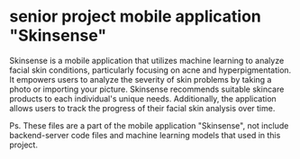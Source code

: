 # senior project mobile application "Skinsense"
Skinsense is a mobile application that utilizes machine learning to analyze facial skin conditions, particularly focusing on acne and hyperpigmentation. 
It empowers users to analyze the severity of skin problems by taking a photo or importing your picture. 
Skinsense recommends suitable skincare products to each individual's unique needs. Additionally, the application allows users to track the progress of their facial skin analysis over time.

Ps. These files are a part of the mobile application "Skinsense", not include backend-server code files and machine learning models that used in this project.
